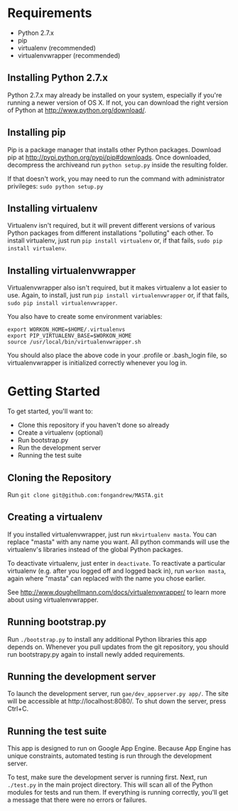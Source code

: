 Requirements
============
* Python 2.7.x
* pip
* virtualenv (recommended)
* virtualenvwrapper (recommended)

Installing Python 2.7.x
-----------------------
Python 2.7.x may already be installed on your system, especially if you're running a newer version of OS X. If not, you can download the right version of Python at http://www.python.org/download/.

Installing pip
--------------
Pip is a package manager that installs other Python packages. Download pip at http://pypi.python.org/pypi/pip#downloads. Once downloaded, decompress the archiveand run `python setup.py` inside the resulting folder.

If that doesn't work, you may need to run the command with administrator privileges: `sudo python setup.py`

Installing virtualenv
---------------------
Virtualenv isn't required, but it will prevent different versions of various Python packages from different installations "polluting" each other. To install virtualenv, just run `pip install virtualenv` or, if that fails, `sudo pip install virtualenv`.

Installing virtualenvwrapper
----------------------------
Virtualenvwrapper also isn't required, but it makes virtualenv a lot easier to use. Again, to install, just run `pip install virtualenvwrapper` or, if that fails, `sudo pip install virtualenvwrapper`.

You also have to create some environment variables:

    export WORKON_HOME=$HOME/.virtualenvs
    export PIP_VIRTUALENV_BASE=$WORKON_HOME
    source /usr/local/bin/virtualenvwrapper.sh

You should also place the above code in your .profile or .bash\_login file, so virtualenvwrapper is initialized correctly whenever you log in.

Getting Started
===============
To get started, you'll want to:

* Clone this repository if you haven't done so already
* Create a virtualenv (optional)
* Run bootstrap.py
* Run the development server
* Running the test suite

Cloning the Repository
----------------------
Run `git clone git@github.com:fongandrew/MASTA.git`

Creating a virtualenv
---------------------
If you installed virtualenvwrapper, just run `mkvirtualenv masta`. You can replace "masta" with any name you want. All python commands will use the virtualenv's libraries instead of the global Python packages.

To deactivate virtualenv, just enter in `deactivate`. To reactivate a particular virtualenv (e.g. after you logged off and logged back in), run `workon masta`, again where "masta" can replaced with the name you chose earlier.

See http://www.doughellmann.com/docs/virtualenvwrapper/ to learn more about using virtualenvwrapper.

Running bootstrap.py
---------------------
Run `./bootstrap.py` to install any additional Python libraries this app depends on. Whenever you pull updates from the git repository, you should run bootstrapy.py again to install newly added requirements.

Running the development server
------------------------------
To launch the development server, run `gae/dev_appserver.py app/`. The site will be accessible at http://localhost:8080/. To shut down the server, press Ctrl+C.

Running the test suite
----------------------
This app is designed to run on Google App Engine. Because App Engine has unique constraints, automated testing is run through the development server.

To test, make sure the development server is running first. Next, run `./test.py` in the main project directory. This will scan all of the Python modules for tests and run them. If everything is running correctly, you'll get a message that there were no errors or failures.
